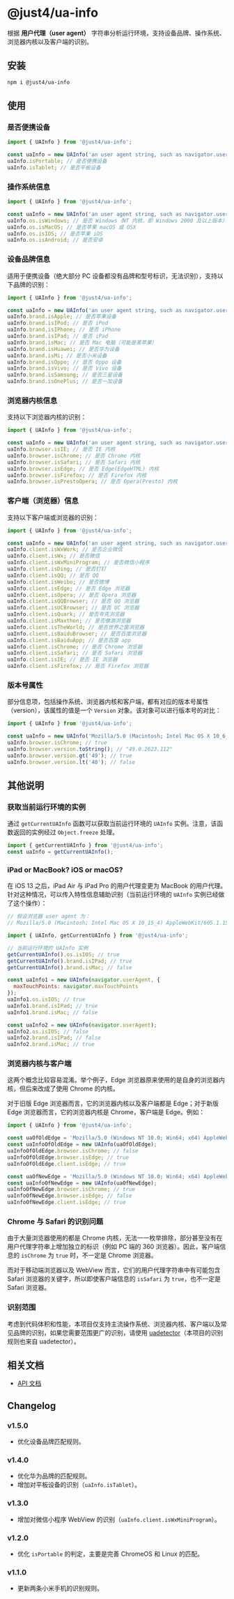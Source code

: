 # @just4/ua-info

根据 **用户代理（user agent）** 字符串分析运行环境，支持设备品牌、操作系统、浏览器内核以及客户端的识别。

## 安装

```bash
npm i @just4/ua-info
```

## 使用

### 是否便携设备

```javascript
import { UAInfo } from '@just4/ua-info';

const uaInfo = new UAInfo('an user agent string, such as navigator.userAgent');
uaInfo.isPortable; // 是否便携设备
uaInfo.isTablet; // 是否平板设备
```

### 操作系统信息

```javascript
import { UAInfo } from '@just4/ua-info';

const uaInfo = new UAInfo('an user agent string, such as navigator.userAgent');
uaInfo.os.isWindows; // 是否 Windows（NT 内核，即 Windows 2000 及以上版本）
uaInfo.os.isMacOS; // 是否苹果 macOS 或 OSX
uaInfo.os.isIOS; // 是否苹果 iOS
uaInfo.os.isAndroid; // 是否安卓
```

### 设备品牌信息

适用于便携设备（绝大部分 PC 设备都没有品牌和型号标识，无法识别），支持以下品牌的识别：

```javascript
import { UAInfo } from '@just4/ua-info';

const uaInfo = new UAInfo('an user agent string, such as navigator.userAgent');
uaInfo.brand.isApple; // 是否苹果设备
uaInfo.brand.isIPod; // 是否 iPod
uaInfo.brand.isIPhone; // 是否 iPhone
uaInfo.brand.isIPad; // 是否 iPad
uaInfo.brand.isMac; // 是否 Mac 电脑（可能是黑苹果）
uaInfo.brand.isHuawei; // 是否华为设备
uaInfo.brand.isMi; // 是否小米设备
uaInfo.brand.isOppo; // 是否 Oppo 设备
uaInfo.brand.isVivo; // 是否 Vivo 设备
uaInfo.brand.isSamsung; // 是否三星设备
uaInfo.brand.isOnePlus; // 是否一加设备
```

### 浏览器内核信息

支持以下浏览器内核的识别：

```javascript
import { UAInfo } from '@just4/ua-info';

const uaInfo = new UAInfo('an user agent string, such as navigator.userAgent');
uaInfo.browser.isIE; // 是否 IE 内核
uaInfo.browser.isChrome; // 是否 Chrome 内核
uaInfo.browser.isSafari; // 是否 Safari 内核
uaInfo.browser.isEdge; // 是否 Edge(EdgeHTML) 内核
uaInfo.browser.isFirefox; // 是否 Firefox 内核
uaInfo.browser.isPrestoOpera; // 是否 Opera(Presto) 内核
```

### 客户端（浏览器）信息

支持以下客户端或浏览器的识别：

```javascript
import { UAInfo } from '@just4/ua-info';

const uaInfo = new UAInfo('an user agent string, such as navigator.userAgent');
uaInfo.client.isWxWork; // 是否企业微信
uaInfo.client.isWx; // 是否微信
uaInfo.client.isWxMiniProgram; // 是否微信小程序
uaInfo.client.isDing; // 是否钉钉
uaInfo.client.isQQ; // 是否 QQ
uaInfo.client.isWeibo; // 是否微博
uaInfo.client.isEdge; // 是否 Edge 浏览器
uaInfo.client.isOpera; // 是否 Opera 浏览器
uaInfo.client.isQQBrowser; // 是否 QQ 浏览器
uaInfo.client.isUCBrowser; // 是否 UC 浏览器
uaInfo.client.isQuark; // 是否夸克浏览器
uaInfo.client.isMaxthon; // 是否傲游浏览器
uaInfo.client.isTheWorld; // 是否世界之窗浏览器
uaInfo.client.isBaiduBrowser; // 是否百度浏览器
uaInfo.client.isBaiduApp; // 是否百度 app
uaInfo.client.isChrome; // 是否 Chrome 浏览器
uaInfo.client.isSafari; // 是否 Safari 浏览器
uaInfo.client.isIE; // 是否 IE 浏览器
uaInfo.client.isFirefox; // 是否 Firefox 浏览器
```

### 版本号属性

部分信息项，包括操作系统、浏览器内核和客户端，都有对应的版本号属性（version），该属性的值是一个 `Version` 对象。该对象可以进行版本号的对比：

```javascript
import { UAInfo } from '@just4/ua-info';

const uaInfo = new UAInfo('Mozilla/5.0 (Macintosh; Intel Mac OS X 10_6_8) AppleWebKit/537.36 (KHTML, like Gecko) Chrome/49.0.2623.112 Safari/537.36');
uaInfo.browser.isChrome; // true
uaInfo.browser.version.toString(); // "49.0.2623.112"
uaInfo.browser.version.gt('49'); // true
uaInfo.browser.version.lt('40'); // false
```

## 其他说明

### 获取当前运行环境的实例

通过 `getCurrentUAInfo` 函数可以获取当前运行环境的 `UAInfo` 实例。注意，该函数返回的实例经过 `Object.freeze` 处理。

```javascript
import { getCurrentUAInfo } from '@just4/ua-info';
const uaInfo = getCurrentUAInfo();
```

### iPad or MacBook? iOS or macOS?

在 iOS 13 之后，iPad Air 与 iPad Pro 的用户代理变更为 MacBook 的用户代理。针对这种情况，可以传入特性信息辅助识别（当前运行环境的 `UAInfo` 实例已经做了这个操作）：

```javascript
// 假设浏览器 user agent 为：
// Mozilla/5.0 (Macintosh; Intel Mac OS X 10_15_4) AppleWebKit/605.1.15 (KHTML, like Gecko) Version/13.1.1 Safari/605.1.15

import { UAInfo, getCurrentUAInfo } from '@just4/ua-info';

// 当前运行环境的 UAInfo 实例
getCurrentUAInfo().os.isIOS; // true
getCurrentUAInfo().brand.isIPad; // true
getCurrentUAInfo().brand.isMac; // false

const uaInfo1 = new UAInfo(navigator.userAgent, {
  maxTouchPoints: navigator.maxTouchPoints
});
uaInfo1.os.isIOS; // true
uaInfo1.brand.isIPad; // true
uaInfo1.brand.isMac; // false

const uaInfo2 = new UAInfo(navigator.userAgent);
uaInfo2.os.isIOS; // false
uaInfo2.brand.isIPad; // false
uaInfo2.brand.isMac; // true
```

### 浏览器内核与客户端

这两个概念比较容易混淆。举个例子，Edge 浏览器原来使用的是自身的浏览器内核，但后来改成了使用 Chrome 的内核。

对于旧版 Edge 浏览器而言，它的浏览器内核以及客户端都是 Edge；对于新版 Edge 浏览器而言，它的浏览器内核是 Chrome，客户端是 Edge。例如：

```javascript
import { UAInfo } from '@just4/ua-info';

const uaOfOldEdge = 'Mozilla/5.0 (Windows NT 10.0; Win64; x64) AppleWebKit/537.36 (KHTML, like Gecko) Chrome/64.0.3282.140 Safari/537.36 Edge/18.17763';
const uaInfoOfOldEdge = new UAInfo(uaOfOldEdge);
uaInfoOfOldEdge.browser.isChrome; // false
uaInfoOfOldEdge.browser.isEdge; // true
uaInfoOfOldEdge.client.isEdge; // true

const uaOfNewEdge = 'Mozilla/5.0 (Windows NT 10.0; Win64; x64) AppleWebKit/537.36 (KHTML, like Gecko) Chrome/91.0.4501.0 Safari/537.36 Edg/91.0.866.0';
const uaInfoOfNewEdge = new UAInfo(uaOfNewEdge);
uaInfoOfNewEdge.browser.isChrome; // true
uaInfoOfNewEdge.browser.isEdge; // false
uaInfoOfNewEdge.client.isEdge; // true
```

### Chrome 与 Safari 的识别问题

由于大量浏览器使用的都是 Chrome 内核，无法一一枚举排除，部分甚至没有在用户代理字符串上增加独立的标识（例如 PC 端的 360 浏览器）。因此，客户端信息的 `isChrome` 为 `true` 时，不一定是 Chrome 浏览器。

而对于移动端浏览器以及 WebView 而言，它们的用户代理字符串中有可能包含 Safari 浏览器的关键字，所以即使客户端信息的 `isSafari` 为 `true`，也不一定是 Safari 浏览器。

### 识别范围

考虑到代码体积和性能，本项目仅支持主流操作系统、浏览器内核、客户端以及常见品牌的识别，如果您需要范围更广的识别，请使用 [uadetector](https://www.npmjs.com/package/uadetector)（本项目的识别规则也来自 uadetector）。

## 相关文档

- [API 文档](https://heeroluo.github.io/just4/ua-info/modules/index.html)

## Changelog

### v1.5.0

- 优化设备品牌匹配规则。

### v1.4.0

- 优化华为品牌的匹配规则。
- 增加对平板设备的识别（`uaInfo.isTablet`）。

### v1.3.0

- 增加对微信小程序 WebView 的识别（`uaInfo.client.isWxMiniProgram`）。

### v1.2.0

- 优化 `isPortable` 的判定，主要是完善 ChromeOS 和 Linux 的匹配。

### v1.1.0

- 更新两条小米手机的识别规则。
